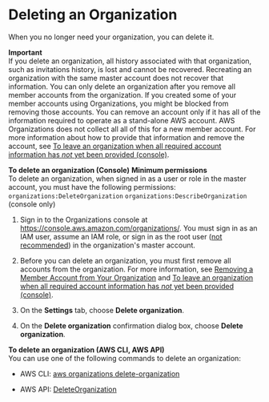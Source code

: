 # Deleting an Organization<a name="orgs_manage_org_delete"></a>

When you no longer need your organization, you can delete it\. 

**Important**  
If you delete an organization, all history associated with that organization, such as invitations history, is lost and cannot be recovered\. Recreating an organization with the same master account does not recover that information\.
You can only delete an organization after you remove all member accounts from the organization\. If you created some of your member accounts using Organizations, you might be blocked from removing those accounts\. You can remove an account only if it has all of the information required to operate as a stand\-alone AWS account\. AWS Organizations does not collect all all of this for a new member account\. For more information about how to provide that information and remove the account, see [To leave an organization when all required account information has *not* yet been provided \(console\)](orgs_manage_accounts_remove.md#leave-without-all-info)\.

**To delete an organization \(Console\)**
**Minimum permissions**  
To delete an organization, when signed in as a user or role in the master account, you must have the following permissions:  
`organizations:DeleteOrganization`
`organizations:DescribeOrganization` \(console only\)

1. Sign in to the Organizations console at [https://console\.aws\.amazon\.com/organizations/](https://console.aws.amazon.com/organizations/)\. You must sign in as an IAM user, assume an IAM role, or sign in as the root user \([not recommended](http://docs.aws.amazon.com/IAM/latest/UserGuide/best-practices.html#lock-away-credentials)\) in the organization's master account\.

1. Before you can delete an organization, you must first remove all accounts from the organization\. For more information, see [Removing a Member Account from Your Organization](orgs_manage_accounts_remove.md) and [To leave an organization when all required account information has *not* yet been provided \(console\)](orgs_manage_accounts_remove.md#leave-without-all-info)\.

1. On the **Settings** tab, choose **Delete organization**\.

1. On the **Delete organization** confirmation dialog box, choose **Delete organization**\.

**To delete an organization \(AWS CLI, AWS API\)**  
You can use one of the following commands to delete an organization: 

+ AWS CLI: [aws organizations delete\-organization](http://docs.aws.amazon.com/cli/latest/reference/organizations/delete-organization.html)

+ AWS API: [DeleteOrganization](http://docs.aws.amazon.com/organizations/latest/APIReference/API_DeleteOrganization.html)
